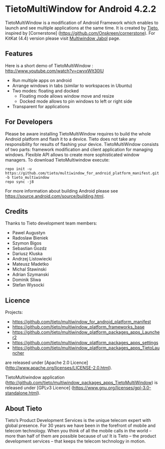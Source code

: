 # TietoMultiWindow for Android 4.2.2
TietoMultiWindow is a modification of Android Framework which enables to launch and see multiple applications at the same time. It is created by [Tieto](http://www.tieto.com), inspired by [Cornerstone] (https://github.com/Onskreen/cornerstone). 
For KitKat (4.4) version please visit [Multiwindow Jabol](https://github.com/tieto/multiwindow_for_android) page.

## Features
Here is a short demo of TietoMultiWindow : http://www.youtube.com/watch?v=cwvxWIt30lU

* Run multiple apps on android
* Arrange windows in tabs (similar to workspaces in Ubuntu)
* Two modes: floating and docked
	* Floating mode allows window move and resize
	* Docked mode allows to pin windows to left or right side
* Transparent for applications

## For Developers
Please be aware installing TietoMultiWindow requires to build the whole Android platform and flash it to a device. Tieto does not take any responsibility for results of flashing your device.
TietoMultiWindow consists of two parts: framework modification and client application for managing windows. Flexible API allows to create more sophisticated window managers. To download TietoMultiwindow execute:

    repo init -u https://github.com/tieto/multiwindow_for_android_platform_manifest.git -b tieto_multiwindow
    repo sync -j8

For more information about building Android please see https://source.android.com/source/building.html.

## Credits
Thanks to Tieto development team members:
* Pawel Augustyn
* Radoslaw Bieniek
* Szymon Bigos
* Sebastian Gozdz
* Dariusz Kluska
* Andrzej Listowiecki
* Mateusz Madetko
* Michal Stawinski
* Adrian Szymanski
* Dominik Sliwa 
* Stefan  Wysocki

## Licence
Projects:
* https://github.com/tieto/multiwindow_for_android_platform_manifest
* https://github.com/tieto/multiwindow_platform_frameworks_base
* https://github.com/tieto/multiwindow_platform_packages_apps_Launcher2
* https://github.com/tieto/multiwindow_platform_packages_apps_settings
* https://github.com/tieto/multiwindow_platform_packages_apps_TietoLauncher

are released under [Apache 2.0 Licence] (http://www.apache.org/licenses/LICENSE-2.0.html).

TietoMultiwindow application (http://github.com/tieto/multiwindow_packages_apps_TietoMultiWindow) is released under [GPLv3 Licence] (https://www.gnu.org/licenses/gpl-3.0-standalone.html).</br>

## About Tieto
Tieto’s Product Development Services is the unique telecom expert with global presence. For 30 years we have been in the forefront of mobile and telecom technology. When you think of all the mobile calls in the world – more than half of them are possible because of us! It is Tieto – the product development services – that keeps the telecom technology in motion.
